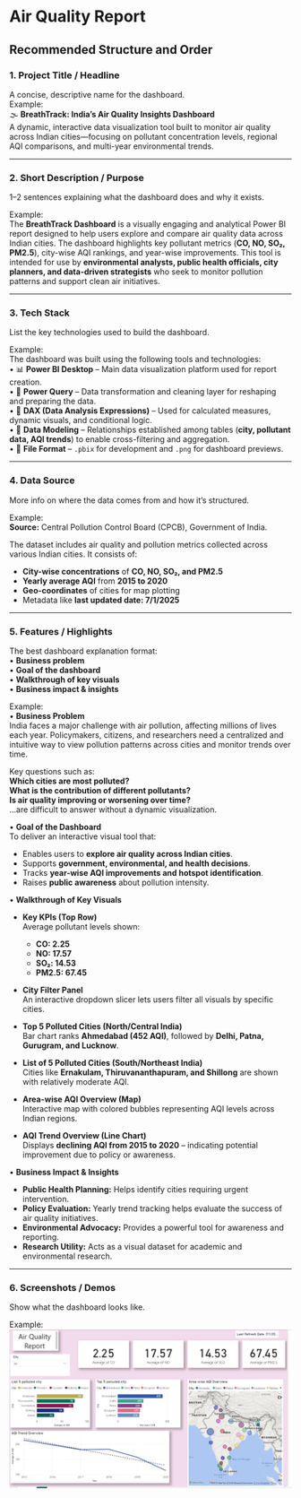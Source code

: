 # **Air Quality Report**  
## **Recommended Structure and Order**

### 1. **Project Title / Headline**  
A concise, descriptive name for the dashboard.  
Example:  
🌫️ **BreathTrack: India’s Air Quality Insights Dashboard**  
A dynamic, interactive data visualization tool built to monitor air quality across Indian cities—focusing on pollutant concentration levels, regional AQI comparisons, and multi-year environmental trends.

---

### 2. **Short Description / Purpose**  
1–2 sentences explaining what the dashboard does and why it exists.  

Example:  
The **BreathTrack Dashboard** is a visually engaging and analytical Power BI report designed to help users explore and compare air quality data across Indian cities. The dashboard highlights key pollutant metrics (**CO, NO, SO₂, PM2.5**), city-wise AQI rankings, and year-wise improvements. This tool is intended for use by **environmental analysts, public health officials, city planners, and data-driven strategists** who seek to monitor pollution patterns and support clean air initiatives.

---

### 3. **Tech Stack**  
List the key technologies used to build the dashboard.  

Example:  
The dashboard was built using the following tools and technologies:  
• 📊 **Power BI Desktop** – Main data visualization platform used for report creation.  
• 📂 **Power Query** – Data transformation and cleaning layer for reshaping and preparing the data.  
• 🧠 **DAX (Data Analysis Expressions)** – Used for calculated measures, dynamic visuals, and conditional logic.  
• 🧩 **Data Modeling** – Relationships established among tables (**city, pollutant data, AQI trends**) to enable cross-filtering and aggregation.  
• 📁 **File Format** – `.pbix` for development and `.png` for dashboard previews.

---

### 4. **Data Source**  
More info on where the data comes from and how it’s structured.  

Example:  
**Source:** Central Pollution Control Board (CPCB), Government of India.  

The dataset includes air quality and pollution metrics collected across various Indian cities. It consists of:  
- **City-wise concentrations** of **CO, NO, SO₂, and PM2.5**  
- **Yearly average AQI** from **2015 to 2020**  
- **Geo-coordinates** of cities for map plotting  
- Metadata like **last updated date: 7/1/2025**

---

### 5. **Features / Highlights**  
The best dashboard explanation format:  
• **Business problem**  
• **Goal of the dashboard**  
• **Walkthrough of key visuals**  
• **Business impact & insights**

Example:  
• **Business Problem**  
India faces a major challenge with air pollution, affecting millions of lives each year. Policymakers, citizens, and researchers need a centralized and intuitive way to view pollution patterns across cities and monitor trends over time.

Key questions such as:  
**Which cities are most polluted?**  
**What is the contribution of different pollutants?**  
**Is air quality improving or worsening over time?**  
…are difficult to answer without a dynamic visualization.

• **Goal of the Dashboard**  
To deliver an interactive visual tool that:  
- Enables users to **explore air quality across Indian cities**.  
- Supports **government, environmental, and health decisions**.  
- Tracks **year-wise AQI improvements and hotspot identification**.  
- Raises **public awareness** about pollution intensity.

• **Walkthrough of Key Visuals**  
- **Key KPIs (Top Row)**  
  Average pollutant levels shown:  
  - **CO: 2.25**  
  - **NO: 17.57**  
  - **SO₂: 14.53**  
  - **PM2.5: 67.45**

- **City Filter Panel**  
  An interactive dropdown slicer lets users filter all visuals by specific cities.

- **Top 5 Polluted Cities (North/Central India)**  
  Bar chart ranks **Ahmedabad (452 AQI)**, followed by **Delhi, Patna, Gurugram, and Lucknow**.

- **List of 5 Polluted Cities (South/Northeast India)**  
  Cities like **Ernakulam, Thiruvananthapuram, and Shillong** are shown with relatively moderate AQI.

- **Area-wise AQI Overview (Map)**  
  Interactive map with colored bubbles representing AQI levels across Indian regions.

- **AQI Trend Overview (Line Chart)**  
  Displays **declining AQI from 2015 to 2020** – indicating potential improvement due to policy or awareness.

• **Business Impact & Insights**  
- **Public Health Planning:** Helps identify cities requiring urgent intervention.  
- **Policy Evaluation:** Yearly trend tracking helps evaluate the success of air quality initiatives.  
- **Environmental Advocacy:** Provides a powerful tool for awareness and reporting.  
- **Research Utility:** Acts as a visual dataset for academic and environmental research.

---

### 6. **Screenshots / Demos**  
Show what the dashboard looks like. 

Example:  
![Air Quality Dashboard Preview](https://github.com/01anmolkumar/air-quality-project-power-bi-/blob/main/Air_Quality_Report.png)
